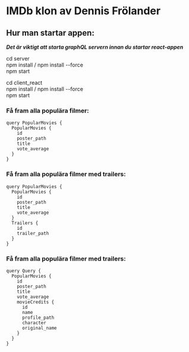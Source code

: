 # IMDb klon av Dennis Frölander

## Hur man startar appen: 

***Det är viktigt att starta graphQL servern innan du startar react-appen***

cd server\
npm install / npm install --force\
npm start

cd client_react\
npm install / npm install --force\
npm start

### Få fram alla populära filmer:

```
query PopularMovies {
  PopularMovies {
    id
    poster_path
    title
    vote_average
  }
}
``` 

### Få fram alla populära filmer med trailers:

```
query PopularMovies {
  PopularMovies {
    id
    poster_path
    title
    vote_average
  }
  Trailers {
    id
    trailer_path
  }
}
```

### Få fram alla populära filmer med trailers:

```
query Query {
  PopularMovies {
    id
    poster_path
    title
    vote_average
    movieCredits {
      id
      name
      profile_path
      character
      original_name
    }
  }
}
```

